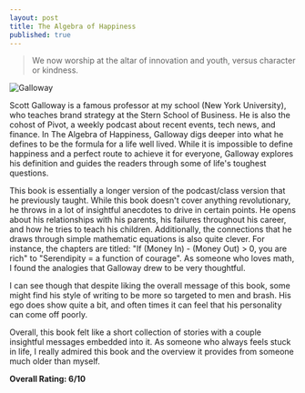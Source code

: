 ```yaml
---
layout: post
title: The Algebra of Happiness
published: true
---
```

> We now worship at the altar of innovation and youth, versus character or kindness.

![Galloway](https://i.ytimg.com/vi/qMW6xgPgY4s/maxresdefault.jpg)

Scott Galloway is a famous professor at my school (New York University), who teaches brand strategy at the Stern School of Business. He is also the cohost of Pivot, a weekly podcast about recent events, tech news, and finance. In The Algebra of Happiness, Galloway digs deeper into what he defines to be the formula for a life well lived. While it is impossible to define happiness and a perfect route to achieve it for everyone, Galloway explores his definition and guides the readers through some of life's toughest questions.

This book is essentially a longer version of the podcast/class version that he previously taught. While this book doesn't cover anything revolutionary, he throws in a lot of insightful anecdotes to drive in certain points. He opens about his relationships with his parents, his failures throughout his career, and how he tries to teach his children. Additionally, the connections that he draws through simple mathematic equations is also quite clever. For instance, the chapters are titled: "If (Money In) - (Money Out) > 0, you are rich" to "Serendipity = a function of courage". As someone who loves math, I found the analogies that Galloway drew to be very thoughtful.

I can see though that despite liking the overall message of this book, some might find his style of writing to be more so targeted to men and brash. His ego does show quite a bit, and often times it can feel that his personality can come off poorly.

Overall, this book felt like a short collection of stories with a couple insightful messages embedded into it. As someone who always feels stuck in life, I really admired this book and the overview it provides from someone much older than myself.

**Overall Rating: 6/10**
